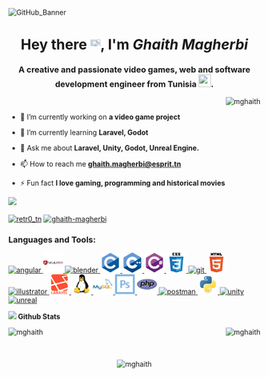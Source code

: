 ![GitHub_Banner](https://github.com/MGhaith/MGhaith/assets/57289554/9b1cc0d6-8bdb-43cf-822a-e0258b76ba3a)

<h1 align="center">Hey there <img src="https://github.com/MGhaith/MGhaith/assets/57289554/a33ba229-2258-4641-8d97-55f89cf0262f" width="20" height="20px"/>, I'm <i>Ghaith Magherbi</i></h1>

<h3 align="center">A creative and passionate video games, web and software development engineer from Tunisia <img padding_top="10px" height="25px" width="25px" src="https://github.com/MGhaith/MGhaith/assets/57289554/778b82f4-1b49-41fc-a61a-61920eaea198"/>.</h3>

<div>
  
<p align="right"> <img src="https://komarev.com/ghpvc/?username=mghaith&label=Views&color=b40e0e&style=plastic" alt="mghaith" /> </p>

- 🔭 I’m currently working on **a video game project**

- 🌱 I’m currently learning **Laravel, Godot**

- 💬 Ask me about **Laravel, Unity, Godot, Unreal Engine.**

- 📫 How to reach me **ghaith.magherbi@esprit.tn**

- ⚡ Fun fact **I love gaming, programming and historical movies**
  
</div>

<div align="left">
<img src="https://github.com/MGhaith/MGhaith/assets/57289554/413d36f9-e41b-4e1f-94dd-39a0805b1d56"/>
<p align="left" width="400" 
     height="500">
<a href="https://twitter.com/retr0_tn" target="blank"><img align="center" src="https://raw.githubusercontent.com/rahuldkjain/github-profile-readme-generator/master/src/images/icons/Social/twitter.svg" alt="retr0_tn" height="30" width="40" /></a>
<a href="https://linkedin.com/in/ghaith-magherbi" target="blank"><img align="center" src="https://img.icons8.com/doodle/40/000000/linkedin--v2.png" alt="ghaith-magherbi" height="40" width="40" /></a>
</p>
</div>

<h3 align="left">Languages and Tools:</h3>
<p align="left"> <a href="https://angular.io" target="_blank" rel="noreferrer"> <img src="https://angular.io/assets/images/logos/angular/angular.svg" alt="angular" width="40" height="40"/> </a> <a href="https://angular.io" target="_blank" rel="noreferrer"> <img src="https://raw.githubusercontent.com/devicons/devicon/master/icons/angularjs/angularjs-original-wordmark.svg" alt="angularjs" width="40" height="40"/> </a> <a href="https://www.blender.org/" target="_blank" rel="noreferrer"> <img src="https://download.blender.org/branding/community/blender_community_badge_white.svg" alt="blender" width="40" height="40"/> </a> <a href="https://www.cprogramming.com/" target="_blank" rel="noreferrer"> <img src="https://raw.githubusercontent.com/devicons/devicon/master/icons/c/c-original.svg" alt="c" width="40" height="40"/> </a> <a href="https://www.w3schools.com/cpp/" target="_blank" rel="noreferrer"> <img src="https://raw.githubusercontent.com/devicons/devicon/master/icons/cplusplus/cplusplus-original.svg" alt="cplusplus" width="40" height="40"/> </a> <a href="https://www.w3schools.com/cs/" target="_blank" rel="noreferrer"> <img src="https://raw.githubusercontent.com/devicons/devicon/master/icons/csharp/csharp-original.svg" alt="csharp" width="40" height="40"/> </a> <a href="https://www.w3schools.com/css/" target="_blank" rel="noreferrer"> <img src="https://raw.githubusercontent.com/devicons/devicon/master/icons/css3/css3-original-wordmark.svg" alt="css3" width="40" height="40"/> </a> <a href="https://git-scm.com/" target="_blank" rel="noreferrer"> <img src="https://www.vectorlogo.zone/logos/git-scm/git-scm-icon.svg" alt="git" width="40" height="40"/> </a> <a href="https://www.w3.org/html/" target="_blank" rel="noreferrer"> <img src="https://raw.githubusercontent.com/devicons/devicon/master/icons/html5/html5-original-wordmark.svg" alt="html5" width="40" height="40"/> </a> <a href="https://www.adobe.com/in/products/illustrator.html" target="_blank" rel="noreferrer"> <img src="https://www.vectorlogo.zone/logos/adobe_illustrator/adobe_illustrator-icon.svg" alt="illustrator" width="40" height="40"/> </a> <a href="https://laravel.com/" target="_blank" rel="noreferrer"> <img src="https://raw.githubusercontent.com/devicons/devicon/master/icons/laravel/laravel-plain-wordmark.svg" alt="laravel" width="40" height="40"/> </a> <a href="https://www.linux.org/" target="_blank" rel="noreferrer"> <img src="https://raw.githubusercontent.com/devicons/devicon/master/icons/linux/linux-original.svg" alt="linux" width="40" height="40"/> </a> <a href="https://www.mysql.com/" target="_blank" rel="noreferrer"> <img src="https://raw.githubusercontent.com/devicons/devicon/master/icons/mysql/mysql-original-wordmark.svg" alt="mysql" width="40" height="40"/> </a> <a href="https://www.photoshop.com/en" target="_blank" rel="noreferrer"> <img src="https://raw.githubusercontent.com/devicons/devicon/master/icons/photoshop/photoshop-line.svg" alt="photoshop" width="40" height="40"/> </a> <a href="https://www.php.net" target="_blank" rel="noreferrer"> <img src="https://raw.githubusercontent.com/devicons/devicon/master/icons/php/php-original.svg" alt="php" width="40" height="40"/> </a> <a href="https://postman.com" target="_blank" rel="noreferrer"> <img src="https://www.vectorlogo.zone/logos/getpostman/getpostman-icon.svg" alt="postman" width="40" height="40"/> </a> <a href="https://www.python.org" target="_blank" rel="noreferrer"> <img src="https://raw.githubusercontent.com/devicons/devicon/master/icons/python/python-original.svg" alt="python" width="40" height="40"/> </a> <a href="https://unity.com/" target="_blank" rel="noreferrer"> <img src="https://www.vectorlogo.zone/logos/unity3d/unity3d-icon.svg" alt="unity" width="40" height="40"/> </a> <a href="https://unrealengine.com/" target="_blank" rel="noreferrer"> <img src="https://raw.githubusercontent.com/kenangundogan/fontisto/036b7eca71aab1bef8e6a0518f7329f13ed62f6b/icons/svg/brand/unreal-engine.svg" alt="unreal" width="40" height="40"/> </a> </p>

<div>
<p><img src="https://media.giphy.com/media/iY8CRBdQXODJSCERIr/giphy.gif" width="35"><b> Github Stats </b></p>
<p align="centre"><img align="left" src="https://github-readme-stats.vercel.app/api/top-langs?username=mghaith&show_icons=true&locale=en&layout=compact&theme=tokyonight" alt="mghaith" />

&nbsp;<img align="right" src="https://github-readme-stats.vercel.app/api?username=mghaith&show_icons=true&locale=en&theme=tokyonight" alt="mghaith" /></p> <br>

<p align="center"><img align="center" src="https://github-readme-streak-stats.herokuapp.com/?user=mghaith&theme=tokyonight" alt="mghaith" /></p>

</div>
